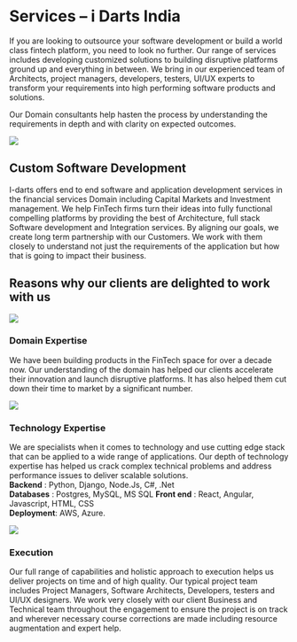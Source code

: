 # Services – i Darts India
If you are looking to outsource your software development or build a world class fintech platform, you need to look no further. Our range of services includes developing customized solutions to building disruptive platforms ground up and everything in between. We bring in our experienced team of Architects, project managers, developers, testers, UI/UX experts to transform your requirements into high performing software products and solutions.

Our Domain consultants help hasten the process by understanding the requirements in depth and with clarity on expected outcomes.

![](https://www.i-darts.com/wp-content/uploads/2023/02/Services.png)

Custom Software Development
---------------------------

I-darts offers end to end software and application development services in the financial services Domain including Capital Markets and Investment management. We help FinTech firms turn their ideas into fully functional compelling platforms by providing the best of Architecture, full stack Software development and Integration services. By aligning our goals, we create long term partnership with our Customers. We work with them closely to understand not just the requirements of the application but how that is going to impact their business.

Reasons why our clients are delighted to work with us
-----------------------------------------------------

![](https://www.i-darts.com/wp-content/uploads/2023/02/S_DomainExpertise-copy.svg)

### Domain Expertise

We have been building products in the FinTech space for over a decade now. Our understanding of the domain has helped our clients accelerate their innovation and launch disruptive platforms. It has also helped them cut down their time to market by a significant number.

![](https://www.i-darts.com/wp-content/uploads/2023/02/S_TechExpert-copy.svg)

### Technology Expertise

We are specialists when it comes to technology and use cutting edge stack that can be applied to a wide range of applications. Our depth of technology expertise has helped us crack complex technical problems and address performance issues to deliver scalable solutions.  
**Backend** : Python, Django, Node.Js, C#, .Net  
**Databases** : Postgres, MySQL, MS SQL **Front end** : React, Angular, Javascript, HTML, CSS  
**Deployment**: AWS, Azure.

![](https://www.i-darts.com/wp-content/uploads/2023/02/S_Execution-copy.svg)

### Execution

Our full range of capabilities and holistic approach to execution helps us deliver projects on time and of high quality. Our typical project team includes Project Managers, Software Architects, Developers, testers and UI/UX designers. We work very closely with our client Business and Technical team throughout the engagement to ensure the project is on track and wherever necessary course corrections are made including resource augmentation and expert help.